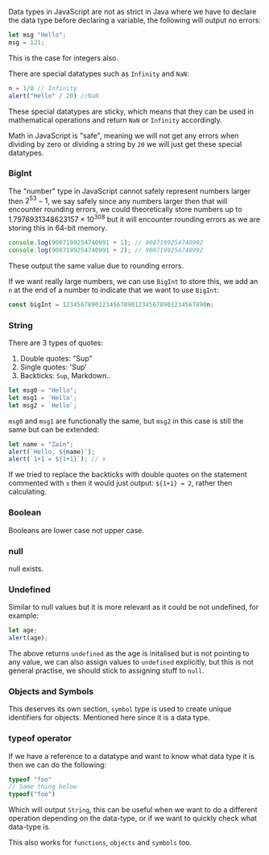 Data types in JavaScript are not as strict in Java where we have to declare the data type before declaring a variable, the following will output no errors:
```javascript
let msg "Hello";
msg = 121;
```
This is the case for integers also.

There are special datatypes such as `Infinity` and `NaN`:
```javascript
n = 1/0 // Infinity
alert("Hello" / 20) //NaN
```
These special datatypes are sticky, which means that they can be used in mathematical operations and return `NaN` or `Infinity` accordingly.

Math in JavaScript is "safe", meaning we will not get any errors when dividing by zero or dividing a string by `20` we will just get these special datatypes.
### BigInt
The "number" type in JavaScript cannot safely represent numbers larger then $2^{53}-1$, we say safely since any numbers larger then that will encounter rounding errors, we could theoretically store numbers up to $1.7976931348623157 \times 10^{308}$ but it will encounter rounding errors as we are storing this in 64-bit memory. 
```javascript
console.log(9007199254740991 + 1); // 9007199254740992
console.log(9007199254740991 + 2); // 9007199254740992
```
These output the same value due to rounding errors.

If we want really large numbers, we can use `BigInt` to store this, we add an `n` at the end of a number to indicate that we want to use `BigInt`:
```javascript
const bigInt = 1234567890123456789012345678901234567890n;
```
### String
There are 3 types of quotes:
1. Double quotes: "Sup"
2. Single quotes: 'Sup'
3. Backticks: `Sup`, Markdown..
```javascript
let msg0 = "Hello";
let msg1 = 'Hello';
let msg2 = `Hello`;
```
`msg0` and `msg1` are functionally the same, but `msg2` in this case is still the same but can be extended:

```javascript
let name = "Zain";
alert(`Hello, ${name}`);
alert(`1+1 = ${1+1}`); // x
```
If we tried to replace the backticks with double quotes on the statement commented with `x` then it would just output: `${1+1} = 2`, rather then calculating.

### Boolean
Booleans are lower case not upper case.
### null
null exists.
### Undefined
Similar to null values but it is more relevant as it could be not undefined, for example:
```javascript
let age;
alert(age);
```
The above returns `undefined` as the age is initalised but is not pointing to any value, we can also assign values to `undefined` explicitly, but this is not general practise, we should stick to assigning stuff to `null`. 
### Objects and Symbols
This deserves its own section, `symbol` type is used to create unique identifiers for objects. Mentioned here since it is a data type.
### typeof operator
If we have a reference to a datatype and want to know what data type it is then we can do the following:
```javascript
typeof "foo"
// Same thing below
typeof("foo")
```
Which will output `String`, this can be useful when we want to do a different operation depending on the data-type, or if we want to quickly check what data-type is.

This also works for `functions`, `objects` and `symbols` too.






